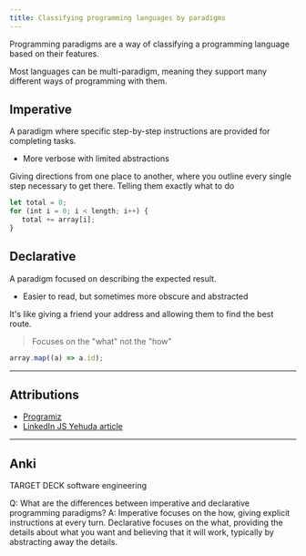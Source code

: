```yaml
---
title: Classifying programming languages by paradigms
---
```

Programming paradigms are a way of classifying a programming language based on their features.

Most languages can be multi-paradigm, meaning they support many different ways of programming with them.

## Imperative 
A paradigm where specific step-by-step instructions are provided for completing tasks.
- More verbose with limited abstractions

Giving directions from one place to another, where you outline every single step necessary to get there. Telling them exactly what to do

```typescript
let total = 0;
for (int i = 0; i < length; i++) {
   total += array[i];
}
```


## Declarative
A paradigm focused on describing the expected result.
- Easier to read, but sometimes more obscure and abstracted

It's like giving a friend your address and allowing them to find the best route.

> Focuses on the "what" not the "how"

```typescript
array.map((a) => a.id);
```

---
## Attributions
- [Programiz](https://programiz.pro/resources/imperative-vs-declarative-programming/#:~:text=For%20starters%2C%20imperative%20programming%20refers,re%20expecting%20from%20our%20code.)
- [LinkedIn  JS Yehuda article](https://www.linkedin.com/pulse/imperative-vs-declarative-programming-javascript-yehuda-margolis)

----
## Anki

TARGET DECK
software engineering

Q: What are the differences between imperative and declarative programming paradigms?
A: Imperative focuses on the how, giving explicit instructions at every turn. Declarative focuses on the what, providing the details about what you want and believing that it will work, typically by abstracting away the details.
<!--ID: 1702240924297-->
